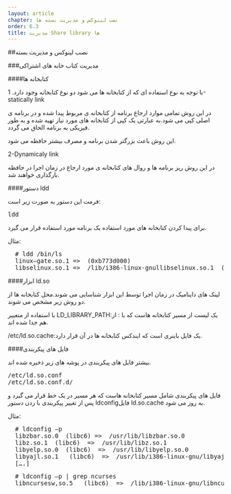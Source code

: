 ```yaml
---
layout: article
chapter: نصب لینوکس و مدیریت بسته ها
order: 6.3
title: مدیریت Share library ها
---
```



##نصب لینوکس و مدیریت بسته

###مدیریت کتاب خانه های اشتراکی

####کتابخانه ها

با توجه به نوع استفاده ای که از کتابخانه ها می شود دو نوع کتابخانه وجود دارد.
1-statically link


در این روش تمامی موارد ارجاع برنامه از کتابخانه ی مربوط پیدا شده و در برنامه ی اصلی کپی می شود.به عبارتی یک کپی از کتابخانه های مورد نیاز تهیه شده و به طور فیزیکی به برنامه الحاق می گردد.

این روش باعث بزرگتر شدن برنامه و مصرف بیشتر حافظه می شود.

2-Dynamicaly link

در این روش ریز برنامه ها و روال های کتابخانه ی مورد ارجاع در زمان اجرا در حافظه بارگذاری خواهند شد.

####دستور ldd

فرمت این دستور به صورت زیر است:
<pre>
ldd<program>
</pre>

برای پیدا کردن کتابخانه های مورد استفاده یک برنامه مورد استفاده قرار می گیرد.

مثال:
<pre>
  # ldd /bin/ls
  linux—gate.so.1 =>  (0xb773d000)
  libselinux.so.1 =>  /lib/i386-linux-gnullibselinux.so.1  (0xb7705000)
</pre>

####ابزار ld.so

لینک های داینامیک در زمان اجرا توسط این ابزار شناسایی می شوند.محل کتابخانه ها از دو روش زیر مشخص می شوند.

با استفاده از متغییر LD_LIBRARY_PATH:یک لیست از مسیر کتابخانه هاست که با : از هم جدا شده اند.

 <span dir="ltr"> /etc/ld.so.cache</span>:یک فایل باینری است که  ایندکس کتابخانه ها در آن قرار دارد.


####فایل های پیکربندی

بیشتر فایل های  پیکربندی در پوشه های زیر ذخیره شده اند.
<pre>
/etc/ld.so.conf
/etc/ld.so.conf.d/
</pre>

فایل های پیکربندی شامل مسیر کتابخانه هاست که هر مسیر در یک خط قرار می گیرد و پس از تغییر پیکربندی با زدن دستور ldconfigفایل ld.so.cache به روز می شود.

مثال:
<pre>
  # ldconfig –p
  libzbar.so.0  (libc6) =>  /usr/lib/libzbar.so.0
  libz.so.1  (libc6)  =>  /usr/lib/libz.so.1
  libyelp.so.0  (libc6)  =>  /usr/lib/libyelp.so.0
  libyajl.so.1   (libc6)  =>  /usr/lib/i386-linux-gnu/libyajl.so.1
  [….]
</pre>

<pre>
  # ldconfig –p | grep ncurses
  libncursesw,so.5   (libc6)  =>  /lib/i386-linux-gnu/libncursesw.so.5
</pre>
  


